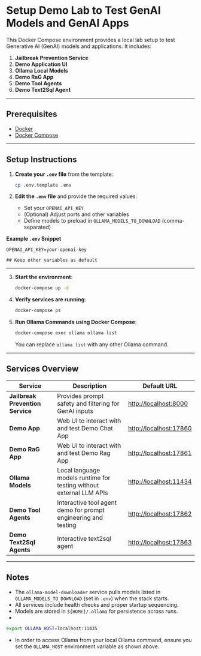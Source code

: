 # Setup Demo Lab to Test GenAI Models and GenAI Apps

This Docker Compose environment provides a local lab setup to test Generative AI (GenAI) models and applications. It includes:

1. **Jailbreak Prevention Service**
2. **Demo Application UI**
3. **Ollama Local Models**
4. **Demo RaG App**
5. **Demo Tool Agents**
6. **Demo Text2Sql Agent**

---

## Prerequisites

- [Docker](https://docs.docker.com/get-docker/)
- [Docker Compose](https://docs.docker.com/compose/install/)

---

## Setup Instructions

1. **Create your ****`.env`**** file** from the template:

   ```bash
   cp .env.template .env
   ```

2. **Edit the ****`.env`**** file** and provide the required values:

   - Set your `OPENAI_API_KEY`
   - (Optional) Adjust ports and other variables
   - Define models to preload in `OLLAMA_MODELS_TO_DOWNLOAD` (comma-separated)

**Example ****`.env`**** Snippet**

```env
OPENAI_API_KEY=your-openai-key

## Keep other variables as default
```

---

3. **Start the environment**:

   ```bash
   docker-compose up -d
   ```

4. **Verify services are running**:

   ```bash
   docker-compose ps
   ```

5. **Run Ollama Commands using Docker Compose**:

   ```bash
   docker-compose exec ollama ollama list
   ```

   You can replace `ollama list` with any other Ollama command.

---

## Services Overview

| Service                          | Description                                                         | Default URL                                      |
| -------------------------------- | ------------------------------------------------------------------- | ------------------------------------------------ |
| **Jailbreak Prevention Service** | Provides prompt safety and filtering for GenAI inputs               | [http://localhost:8000](http://localhost:8000)   |
| **Demo App**                     | Web UI to interact with and test Demo Chat App                      | [http://localhost:17860](http://localhost:17860) |
| **Demo RaG App**                 | Web UI to interact with and test Demo Rag App                       | [http://localhost:17861](http://localhost:17861) |
| **Ollama Models**                | Local language models runtime for testing without external LLM APIs | [http://localhost:11434](http://localhost:11434) |
| **Demo Tool Agents**             | Interactive tool agent demo for prompt engineering and testing      | [http://localhost:17862](http://localhost:17862) |
| **Demo Text2Sql Agents**             | Interactive text2sql agent      | [http://localhost:17863](http://localhost:17863) |

---

## Notes

- The `ollama-model-downloader` service pulls models listed in `OLLAMA_MODELS_TO_DOWNLOAD` (set in `.env`) when the stack starts.
- All services include health checks and proper startup sequencing.
- Models are stored in `${HOME}/.ollama` for persistence across runs.
-

```bash
export OLLAMA_HOST=localhost:11435
```

- In order to access Ollama from your local Ollama command, ensure you set the `OLLAMA_HOST` environment variable as shown above.



